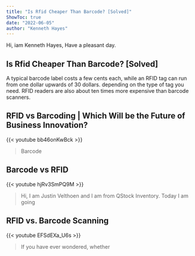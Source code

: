 ```yaml
---
title: "Is Rfid Cheaper Than Barcode? [Solved]"
ShowToc: true 
date: "2022-06-05"
author: "Kenneth Hayes" 
---
```


Hi, iam Kenneth Hayes, Have a pleasant day.
## Is Rfid Cheaper Than Barcode? [Solved]
A typical barcode label costs a few cents each, while an RFID tag can run from one dollar upwards of 30 dollars. depending on the type of tag you need. RFID readers are also about ten times more expensive than barcode scanners.

## RFID vs Barcoding | Which Will be the Future of Business Innovation?
{{< youtube bb46onKwBck >}}
>Barcode

## Barcode vs RFID
{{< youtube hjRv3SmPQ9M >}}
>Hi, I am Justin Velthoen and I am from QStock Inventory. Today I am going 

## RFID vs. Barcode Scanning
{{< youtube EFSdEXa_U6s >}}
>If you have ever wondered, whether 


